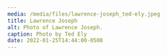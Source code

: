 ```yaml
---
media: /media/files/lawrence-joseph_ted-ely.jpeg
title: Lawrence Joseph
alt: Photo of Lawrence Joseph.
caption: Photo by Ted Ely
date: 2022-01-25T14:44:00-0500
---
```

